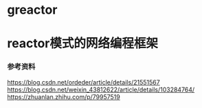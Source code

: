 # greactor
# reactor模式的网络编程框架
### 参考资料

https://blog.csdn.net/ordeder/article/details/21551567  
https://blog.csdn.net/weixin_43812622/article/details/103284764/  
https://zhuanlan.zhihu.com/p/79957519